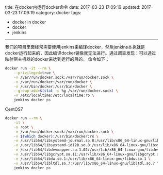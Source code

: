 title: 在docker内运行docker命令
date: 2017-03-23 17:09:19
updated: 2017-03-23 17:09:19
category: docker
tags: 
 - docker in docker
 - docker
 - jenkins
---
我们的项目里面经常需要使用jenkins来编译docker，然后jenkins本身就是docker运行起来的，因此编译docker镜像就无法进行。通过调查发现：可以通过映射宿主机器的docker来达到运行的目的。
命令如下：
```bash
docker run -it --rm \
    --privileged=true \
    -v /var/run/docker.sock:/var/run/docker.sock \
    -v /var/run/docker:/var/run/docker \
    -v /usr/bin/docker:/usr/bin/docker \
    --group-add=$(stat -c %g /var/run/docker.sock) \
    -v /etc/localtime:/etc/localtime:ro \
    jenkins docker ps
```
CentOS7
```bash
docker run --rm \
    -it \
    -u root \
    -v /var/run/docker.sock:/var/run/docker.sock \
    -v $(which docker):/usr/bin/docker:ro \
    -v /usr/lib64/libsystemd-journal.so.0:/usr/lib/x86_64-linux-gnu/libsystemd-journal.so.0 \
    -v /usr/lib64/libsystemd-id128.so.0:/usr/lib/x86_64-linux-gnu/libsystemd-id128.so.0 \
    -v /usr/lib64/libdevmapper.so.1.02:/usr/lib/x86_64-linux-gnu/libdevmapper.so.1.02 \
    -v /usr/lib64/libgcrypt.so.11:/usr/lib/x86_64-linux-gnu/libgcrypt.so.11 \
    -v /usr/lib64/libdw.so.1:/usr/lib/x86_64-linux-gnu/libdw.so.1 \
    -v /usr/lib64/libltdl.so.7:/usr/lib/x86_64-linux-gnu/libltdl.so.7 \
    jenkins docker ps
```
